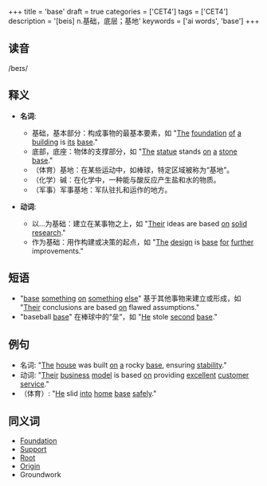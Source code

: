 +++
title = 'base'
draft = true
categories = ['CET4']
tags = ['CET4']
description = '[beis] n.基础，底层；基地'
keywords = ['ai words', 'base']
+++

## 读音
/beɪs/

## 释义
- **名词**:
   - 基础，基本部分：构成事物的最基本要素，如 "[The](/zh/post/the/) [foundation](/zh/post/foundation/) [of](/zh/post/of/) [a](/zh/post/a/) [building](/zh/post/building/) is [its](/zh/post/its/) [base](/zh/post/base/)."
   - 底部，底座：物体的支撑部分，如 "[The](/zh/post/the/) [statue](/zh/post/statue/) stands [on](/zh/post/on/) [a](/zh/post/a/) [stone](/zh/post/stone/) [base](/zh/post/base/)."
   - （体育）基地：在某些运动中，如棒球，特定区域被称为“基地”。
   - （化学）碱：在化学中，一种能与酸反应产生盐和水的物质。
   - （军事）军事基地：军队驻扎和运作的地方。

- **动词**:
   - 以...为基础：建立在某事物之上，如 "[Their](/zh/post/their/) ideas are based [on](/zh/post/on/) [solid](/zh/post/solid/) [research](/zh/post/research/)."
   - 作为基础：用作构建或决策的起点，如 "[The](/zh/post/the/) [design](/zh/post/design/) is [base](/zh/post/base/) [for](/zh/post/for/) [further](/zh/post/further/) improvements."

## 短语
- "[base](/zh/post/base/) [something](/zh/post/something/) [on](/zh/post/on/) [something](/zh/post/something/) [else](/zh/post/else/)" 基于其他事物来建立或形成，如 "[Their](/zh/post/their/) conclusions are based [on](/zh/post/on/) flawed assumptions."
- "baseball [base](/zh/post/base/)" 在棒球中的“垒”，如 "[He](/zh/post/he/) stole [second](/zh/post/second/) [base](/zh/post/base/)."

## 例句
- 名词: "[The](/zh/post/the/) [house](/zh/post/house/) was built [on](/zh/post/on/) [a](/zh/post/a/) rocky [base](/zh/post/base/), ensuring [stability](/zh/post/stability/)."
- 动词: "[Their](/zh/post/their/) [business](/zh/post/business/) [model](/zh/post/model/) is based [on](/zh/post/on/) providing [excellent](/zh/post/excellent/) [customer](/zh/post/customer/) [service](/zh/post/service/)."
- （体育）: "[He](/zh/post/he/) slid [into](/zh/post/into/) [home](/zh/post/home/) [base](/zh/post/base/) [safely](/zh/post/safely/)."

## 同义词
- [Foundation](/zh/post/foundation/)
- [Support](/zh/post/support/)
- [Root](/zh/post/root/)
- [Origin](/zh/post/origin/)
- Groundwork
